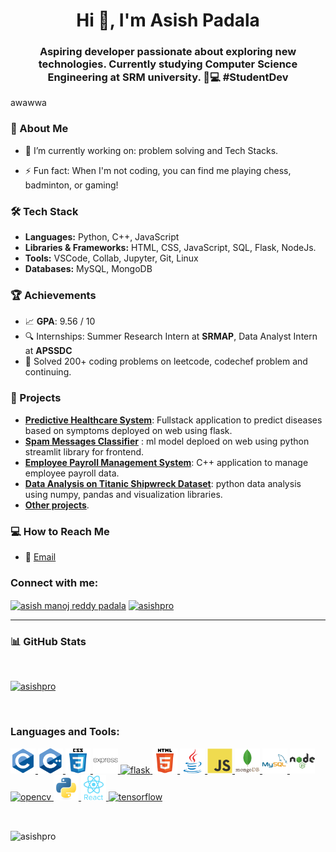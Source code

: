 <h1 align="center">Hi 👋, I'm Asish Padala</h1>
<h3 align="center">Aspiring developer passionate about exploring new technologies. Currently studying Computer Science Engineering at SRM university. 🌟💻 #StudentDev</h3>


awawwa
### 🚀 About Me
- 🔭 I’m currently working on: problem solving and Tech Stacks.
<!-- - 🌱 I’m currently learning: **Dynamic Programming**
- 💬 Ask me about: **Machine Learning**, **Data Analysis**, and **Full-Stack Development**
!-->
- ⚡ Fun fact: When I'm not coding, you can find me playing chess, badminton, or gaming! 

### 🛠 Tech Stack
- **Languages:** Python, C++, JavaScript
- **Libraries & Frameworks:** HTML, CSS, JavaScript, SQL, Flask, NodeJs.
- **Tools:**  VSCode, Collab, Jupyter, Git, Linux
- **Databases:** MySQL, MongoDB

### 🏆 Achievements
- 📈 **GPA**: 9.56 / 10
- 🔍 Internships: Summer Research Intern at **SRMAP**, Data Analyst Intern at **APSSDC**
- 🥇 Solved 200+ coding problems on leetcode, codechef problem and continuing.

### 📂 Projects
- **[Predictive Healthcare System](https://github.com/AsishPro/Patient-HealthCare-System)**: Fullstack application to predict diseases based on symptoms deployed on web using flask.
- **[Spam Messages Classifier](https://github.com/AsishPro/Messages-Classifier)** : ml model deploed on web using python streamlit library for frontend.
- **[Employee Payroll Management System](https://github.com/AsishPro/Employee-Payroll-Management)**: C++ application to manage employee payroll data.
- **[Data Analysis on Titanic Shipwreck Dataset](https://github.com/your-username/your-project)**: python data analysis using numpy, pandas and visualization libraries.
- **[Other projects](https://asishpro.github.io/Resume/)**.

### 💻 How to Reach Me
- 📧 [Email](mailto:asishmanojreddy@gmail.com)
<h3 align="left">Connect with me:</h3>
<p align="left">
<a href="https://www.linkedin.com/in/asish-manoj-reddy-padala-43a67423b/" target="blank"><img align="center" src="https://raw.githubusercontent.com/rahuldkjain/github-profile-readme-generator/master/src/images/icons/Social/linked-in-alt.svg" alt="asish manoj reddy padala" height="30" width="40" /></a>
<a href="https://www.leetcode.com/asishpro" target="blank"><img align="center" src="https://raw.githubusercontent.com/rahuldkjain/github-profile-readme-generator/master/src/images/icons/Social/leet-code.svg" alt="asishpro" height="30" width="40" /></a>
</p>

--- 

### 📊 GitHub Stats

<br>
<p align="left"> <a href="https://github.com/ryo-ma/github-profile-trophy"><img src="https://github-profile-trophy.vercel.app/?username=asishpro" alt="asishpro" /></a> </p>

<br>
<h3 align="left">Languages and Tools:</h3>
<p align="left"> <a href="https://www.cprogramming.com/" target="_blank" rel="noreferrer"> <img src="https://raw.githubusercontent.com/devicons/devicon/master/icons/c/c-original.svg" alt="c" width="40" height="40"/> </a> <a href="https://www.w3schools.com/cpp/" target="_blank" rel="noreferrer"> <img src="https://raw.githubusercontent.com/devicons/devicon/master/icons/cplusplus/cplusplus-original.svg" alt="cplusplus" width="40" height="40"/> </a> <a href="https://www.w3schools.com/css/" target="_blank" rel="noreferrer"> <img src="https://raw.githubusercontent.com/devicons/devicon/master/icons/css3/css3-original-wordmark.svg" alt="css3" width="40" height="40"/> </a> <a href="https://expressjs.com" target="_blank" rel="noreferrer"> <img src="https://raw.githubusercontent.com/devicons/devicon/master/icons/express/express-original-wordmark.svg" alt="express" width="40" height="40"/> </a> <a href="https://flask.palletsprojects.com/" target="_blank" rel="noreferrer"> <img src="https://www.vectorlogo.zone/logos/pocoo_flask/pocoo_flask-icon.svg" alt="flask" width="40" height="40"/> </a> <a href="https://www.w3.org/html/" target="_blank" rel="noreferrer"> <img src="https://raw.githubusercontent.com/devicons/devicon/master/icons/html5/html5-original-wordmark.svg" alt="html5" width="40" height="40"/> </a> <a href="https://www.java.com" target="_blank" rel="noreferrer"> <img src="https://raw.githubusercontent.com/devicons/devicon/master/icons/java/java-original.svg" alt="java" width="40" height="40"/> </a> <a href="https://developer.mozilla.org/en-US/docs/Web/JavaScript" target="_blank" rel="noreferrer"> <img src="https://raw.githubusercontent.com/devicons/devicon/master/icons/javascript/javascript-original.svg" alt="javascript" width="40" height="40"/> </a> <a href="https://www.mongodb.com/" target="_blank" rel="noreferrer"> <img src="https://raw.githubusercontent.com/devicons/devicon/master/icons/mongodb/mongodb-original-wordmark.svg" alt="mongodb" width="40" height="40"/> </a> <a href="https://www.mysql.com/" target="_blank" rel="noreferrer"> <img src="https://raw.githubusercontent.com/devicons/devicon/master/icons/mysql/mysql-original-wordmark.svg" alt="mysql" width="40" height="40"/> </a> <a href="https://nodejs.org" target="_blank" rel="noreferrer"> <img src="https://raw.githubusercontent.com/devicons/devicon/master/icons/nodejs/nodejs-original-wordmark.svg" alt="nodejs" width="40" height="40"/> </a> <a href="https://opencv.org/" target="_blank" rel="noreferrer"> <img src="https://www.vectorlogo.zone/logos/opencv/opencv-icon.svg" alt="opencv" width="40" height="40"/> </a> <a href="https://www.python.org" target="_blank" rel="noreferrer"> <img src="https://raw.githubusercontent.com/devicons/devicon/master/icons/python/python-original.svg" alt="python" width="40" height="40"/> </a> <a href="https://reactjs.org/" target="_blank" rel="noreferrer"> <img src="https://raw.githubusercontent.com/devicons/devicon/master/icons/react/react-original-wordmark.svg" alt="react" width="40" height="40"/> </a> <a href="https://www.tensorflow.org" target="_blank" rel="noreferrer"> <img src="https://www.vectorlogo.zone/logos/tensorflow/tensorflow-icon.svg" alt="tensorflow" width="40" height="40"/> </a> </p>
<br>
<p><img align="center" src="https://github-readme-stats.vercel.app/api/top-langs?username=asishpro&show_icons=true&locale=en&layout=compact" alt="asishpro" /></p>
